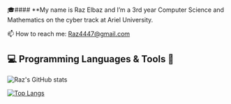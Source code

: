 🎓#### **My name is Raz Elbaz and I’m a 3rd year Computer Science and Mathematics on the cyber track at Ariel University.

📫 How to reach me: Raz4447@gmail.com

<!---
RazElbaz/RazElbaz is a ✨ special ✨ repository because its `README.md` (this file) appears on your GitHub profile.
You can click the Preview link to take a look at your changes.
--->

## 💻 Programming Languages & Tools 🧰

![Raz's GitHub stats](https://github-readme-stats.vercel.app/api?username=RazElbaz&show_icons=true&theme=radical)

[![Top Langs](https://github-readme-stats.vercel.app/api/top-langs/?username=RazElbaz&layout=radical)](https://github.com/RazElbaz/github-readme-stats)
